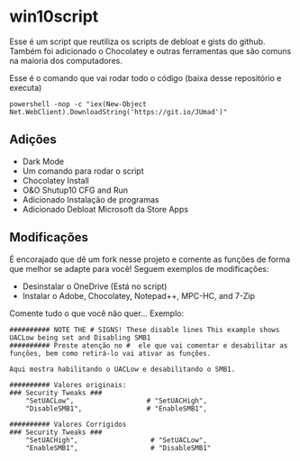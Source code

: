 # win10script
Esse é um script que reutiliza os scripts de debloat e gists do github. Também foi adicionado o Chocolatey e outras ferramentas que são comuns na maioria dos computadores.

Esse é o comando que vai rodar todo o código (baixa desse repositório e executa)
```
powershell -nop -c "iex(New-Object Net.WebClient).DownloadString('https://git.io/JUmad')"
```

## Adições

- Dark Mode
- Um comando para rodar o script
- Chocolatey Install
- O&O Shutup10 CFG and Run
- Adicionado Instalação de programas
- Adicionado Debloat Microsoft da Store Apps

## Modificações
É encorajado que dê um fork nesse projeto e comente as funções de forma que melhor se adapte para você! Seguem exemplos de modificações:
- Desinstalar o OneDrive (Está no script)
- Instalar o Adobe, Chocolatey, Notepad++, MPC-HC, and 7-Zip

Comente tudo o que você não quer... Exemplo:

```
########## NOTE THE # SIGNS! These disable lines This example shows UACLow being set and Disabling SMB1
########## Preste atenção no #  ele que vai comentar e desabilitar as funções, bem como retirá-lo vai ativar as funções.

Aqui mostra habilitando o UACLow e desabilitando o SMB1.

########## Valores originais:
### Security Tweaks ###
	"SetUACLow",                  # "SetUACHigh",
	"DisableSMB1",                # "EnableSMB1",

########## Valores Corrigidos
### Security Tweaks ###
	"SetUACHigh",                  # "SetUACLow",
	"EnableSMB1",                  # "DisableSMB1"
```
